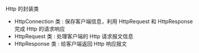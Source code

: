 Http 的封装类
- HttpConnection 类 : 保存客户端信息，利用 HttpRequest 和 HttpResponse 完成 Http 的请求响应
- HttpRequest 类 : 处理客户端的 Http 请求报文信息
- HttpResponse 类 : 给客户端返回 Http 响应报文
